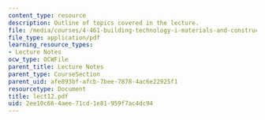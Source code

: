 ```yaml
---
content_type: resource
description: Outline of topics covered in the lecture.
file: /media/courses/4-461-building-technology-i-materials-and-construction-fall-2004/2ee10c664aee71cd1e81959f7ac4dc94_lect12.pdf
file_type: application/pdf
learning_resource_types:
- Lecture Notes
ocw_type: OCWFile
parent_title: Lecture Notes
parent_type: CourseSection
parent_uid: afe893bf-afcb-7bee-7878-4ac6e22925f1
resourcetype: Document
title: lect12.pdf
uid: 2ee10c66-4aee-71cd-1e81-959f7ac4dc94
---
```

